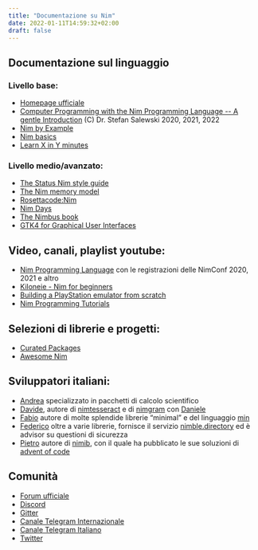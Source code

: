 ```yaml
---
title: "Documentazione su Nim"
date: 2022-01-11T14:59:32+02:00
draft: false
---
```


## Documentazione sul linguaggio 

### Livello base:

- [Homepage ufficiale](https://nim-lang.org/documentation.html)
- [Computer Programming with the Nim Programming Language -- A gentle Introduction](http://ssalewski.de/nimprogramming.html) (C) Dr. Stefan Salewski 2020, 2021, 2022
- [Nim by Example](https://nim-by-example.github.io/)
- [Nim basics](https://narimiran.github.io/nim-basics/)
- [Learn X in Y minutes](https://learnxinyminutes.com/docs/nim/)

### Livello medio/avanzato:

- [The Status Nim style guide](https://status-im.github.io/nim-style-guide/)
- [The Nim memory model](http://zevv.nl/nim-memory/)
- [Rosettacode:Nim](https://rosettacode.org/wiki/Category:Nim)
- [Nim Days](https://xmonader.github.io/nimdays/)
- [The Nimbus book](https://nimbus.guide/)
- [GTK4 for Graphical User Interfaces](http://ssalewski.de/gtkprogramming.html)

## Video, canali, playlist youtube:

- [Nim Programming Language](https://www.youtube.com/channel/UCDAYn_VFt0VisL5-1a5Dk7Q/featured) con le registrazioni delle NimConf 2020, 2021 e altro
- [Kiloneie - Nim for beginners](https://www.youtube.com/user/kiloneie/featured)
- [Building a PlayStation emulator from scratch](https://www.youtube.com/watch?v=d0DeS4tkCaI&list=PLsy98XYocZu3yuYL5GtsXxy7erdvFz0TK)
- [Nim Programming Tutorials](https://www.youtube.com/playlist?list=PLvxZJTnSXMLrCF9lXyg8D5kxTlXjwPsHE)

## Selezioni di librerie e progetti: 

- [Curated Packages](https://github.com/nim-lang/Nim/wiki/Curated-Packages)
- [Awesome Nim](https://github.com/xflywind/awesome-nim)

## Sviluppatori italiani:

- [Andrea](https://github.com/andreaferretti) specializzato in pacchetti di calcolo scientifico
- [Davide](https://github.com/DavideGalilei), autore di [nimtesseract](https://github.com/DavideGalilei/nimtesseract) e di [nimgram](https://github.com/nimgram) con [Daniele](https://dadadani.xyz/) 
- [Fabio](https://github.com/h3rald) autore di molte splendide librerie “minimal” e del linguaggio [min](https://h3rald.com/min/)
- [Federico](https://github.com/FedericoCeratto) oltre a varie librerie, fornisce il servizio [nimble.directory](https://nimble.directory/) ed è advisor su questioni di sicurezza
- [Pietro](https://github.com/pietroppeter) autore di [nimib](https://pietroppeter.github.io/nimib/), con il quale ha pubblicato le sue soluzioni di [advent of code](https://pietroppeter.github.io/adventofnim/)

## Comunità

- [Forum ufficiale](https://forum.nim-lang.org/)
- [Discord](https://discord.gg/nim)
- [Gitter](https://gitter.im/nim-lang/Nim)
- [Canale Telegram Internazionale](https://t.me/nim_lang)
- [Canale Telegram Italiano](https://t.me/nimitalia)
- [Twitter](https://twitter.com/nim_lang)
